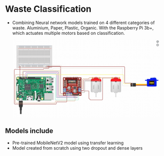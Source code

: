 # Waste Classification

- Combining Neural network models trained on 4 different categories of waste. Aluminium, Paper, Plastic, Organic. With the Raspberry Pi 3b+, which actuates multiple motors based on classification.

  ![schematic](pischematic.png)

## Models include

- Pre-trained MobileNetV2 model using transfer learning
- Model created from scratch using two dropout and dense layers
